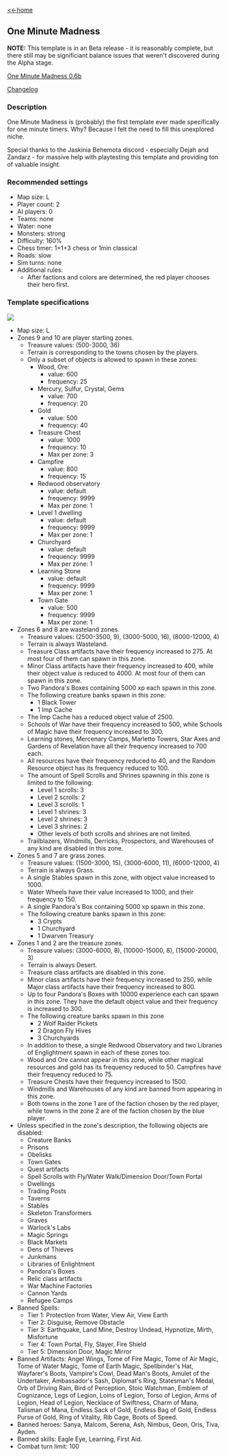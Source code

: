 [<<-home](../..)

## One Minute Madness

**NOTE:** This template is in an Beta release - it is reasonably complete, but there still may be significiant balance issues that weren't discovered during the Alpha stage.

[One Minute Madness 0.6b](./One%20Minute%20Madness%200.6b.zip)

[Changelog](changelog.html)

### Description
One Minute Madness is (probably) the first template ever made specifically for one minute timers. Why? Because I felt the need to fill this unexplored niche.

Special thanks to the Jaskinia Behemota discord - especially Dejah and Zandarz - for massive help with playtesting this template and providing ton of valuable insight.

### Recommended settings
* Map size: L
* Player count: 2
* AI players: 0
* Teams: none
* Water: none
* Monsters: strong
* Difficulty: 160%
* Chess timer: 1+1+3 chess or 1min classical
* Roads: slow
* Sim turns: none
* Additional rules:
    * After factions and colors are determined, the red player chooses their hero first.

### Template specifications

![](graph.png)

* Map size: L
* Zones 9 and 10 are player starting zones.
    * Treasure values: (500-3000, 36)
    * Terrain is corresponding to the towns chosen by the players.
     * Only a subset of objects is allowed to spawn in these zones:
        * Wood, Ore:
            * value: 600
            * frequency: 25
        * Mercury, Sulfur, Crystal, Gems
            * value: 700
            * frequency: 20
        * Gold
            * value: 500
            * frequency: 40
        * Treasure Chest
            * value: 1000
            * frequency: 10
            * Max per zone: 3
        * Campfire
            * value: 800
            * frequency: 15
        * Redwood observatory
            * value: default
            * frequency: 9999
            * Max per zone: 1
        * Level 1 dwelling
            * value: default
            * frequency: 9999
            * Max per zone: 1
        * Churchyard
            * value: default
            * frequency: 9999
            * Max per zone: 1
        * Learning Stone
            * value: default
            * frequency: 9999
            * Max per zone: 1
        * Town Gate
            * value: 500
            * frequency: 9999
            * Max per zone: 1
* Zones 6 and 8 are wasteland zones.
    * Treasure values: (2500-3500, 9), (3000-5000, 16), (8000-12000, 4)
    * Terrain is always Wasteland.
    * Treasure Class artifacts have their frequency increased to 275. At most four of them can spawn in this zone.
    * Minor Class artifacts have their frequency increased to 400, while their object value is reduced to 4000. At most four of them can spawn in this zone.
    * Two Pandora's Boxes containing 5000 xp each spawn in this zone.
    * The following creature banks spawn in this zone:
        * 1 Black Tower
        * 1 Imp Cache
    * The Imp Cache has a reduced object value of 2500.
    * Schools of War have their frequency increased to 500, while Schools of Magic have their frequency increased to 300.
    * Learning stones, Mercenary Camps, Marletto Towers, Star Axes and Gardens of Revelation have all their frequency increased to 700 each.
    * All resources have their frequency reduced to 40, and the Random Resource object has its frequency reduced to 100.
    * The amount of Spell Scrolls and Shrines spawning in this zone is limited to the following:
        * Level 1 scrolls: 3
        * Level 2 scrolls: 2
        * Level 3 scrolls: 1
        * Level 1 shrines: 3
        * Level 2 shrines: 3
        * Level 3 shrines: 2
        * Other levels of both scrolls and shrines are not limited.
    * Trailblazers, Windmills, Derricks, Prospectors, and Warehouses of any kind are disabled in this zone.
* Zones 5 and 7 are grass zones.
    * Treasure values: (1500-3000, 15), (3000-6000, 11), (6000-12000, 4)
    * Terrain is always Grass.
    * A single Stables spawn in this zone, with object value increased to 1000.
    * Water Wheels have their value increased to 1000, and their frequency to 150.
    * A single Pandora's Box containing 5000 xp spawn in this zone.
    * The following creature banks spawn in this zone:
        * 3 Crypts
        * 1 Churchyard
        * 1 Dwarven Treasury
* Zones 1 and 2 are the treasure zones.
    * Treasure values: (3000-6000, 8), (10000-15000, 8), (15000-20000, 3)
    * Terrain is always Desert.
    * Treasure class artifacts are disabled in this zone.
    * Minor class artifacts have their frequency increased to 250, while Major class artifacts have their frequency increased to 800.
    * Up to four Pandora's Boxes with 10000 experience each can spawn in this zone. They have the default object value and their frequency is increased to 300.
    * The following creature banks spawn in this zone
        * 2 Wolf Raider Pickets
        * 2 Dragon Fly Hives
        * 3 Churchyards
    * In addition to these, a single Redwood Observatory and two Libraries of Englightment spawn in each of these zones too.
    * Wood and Ore cannot appear in this zone, while other magical resources and gold has its frequency reduced to 50. Campfires have their frequency reduced to 75.
    * Treasure Chests have their frequency increased to 1500.
    * Windmills and Warehouses of any kind are banned from appearing in this zone.
    * Both towns in the zone 1 are of the faction chosen by the red player, while towns in the zone 2 are of the faction chosen by the blue player.
* Unless specified in the zone's description, the following objects are disabled:
    * Creature Banks
    * Prisons
    * Obelisks
    * Town Gates
    * Quest artifacts
    * Spell Scrolls with Fly/Water Walk/Dimension Door/Town Portal
    * Dwellings
    * Trading Posts
    * Taverns
    * Stables
    * Skeleton Transformers
    * Graves
    * Warlock's Labs
    * Magic Springs
    * Black Markets
    * Dens of Thieves
    * Junkmans
    * Libraries of Enlightment
    * Pandora's Boxes
    * Relic class artifacts
    * War Machine Factories
    * Cannon Yards
    * Refugee Camps
* Banned Spells: 
    * Tier 1: Protection from Water, View Air, View Earth
    * Tier 2: Disguise, Remove Obstacle
    * Tier 3: Earthquake, Land Mine, Destroy Undead, Hypnotize, Mirth, Misfortune
    * Tier 4: Town Portal, Fly, Slayer, Fire Shield
    * Tier 5: Dimension Door, Magic Mirror
* Banned Artifacts: Angel Wings, Tome of Fire Magic, Tome of Air Magic, Tome of Water Magic, Tome of Earth Magic, Spellbinder's Hat, Wayfarer's Boots, Vampire's Cowl, Dead Man's Boots, Amulet of the Undertaker, Ambassador's Sash, Diplomat's Ring, Statesman's Medal, Orb of Driving Rain, Bird of Perception, Stoic Watchman, Emblem of Cognizance, Legs of Legion, Loins of Legion, Torso of Legion, Arms of Legion, Head of Legion, Necklace of Swiftness, Charm of Mana, Talisman of Mana, Endless Sack of Gold, Endless Bag of Gold, Endless Purse of Gold, Ring of Vitality, Rib Cage, Boots of Speed.
* Banned heroes: Sanya, Malcom, Serena, Ash, Nimbus, Geon, Oris, Tiva, Ayden.
* Banned skills: Eagle Eye, Learning, First Aid.
* Combat turn limit: 100
